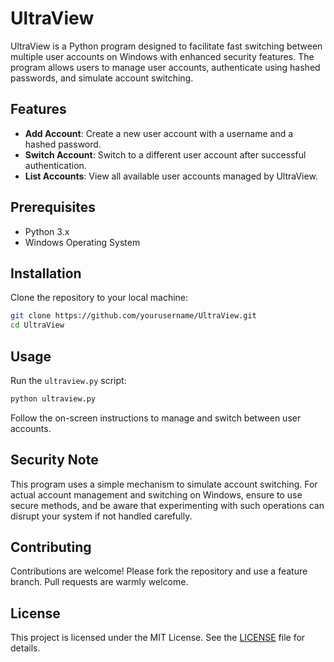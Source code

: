 # UltraView

UltraView is a Python program designed to facilitate fast switching between multiple user accounts on Windows with enhanced security features. The program allows users to manage user accounts, authenticate using hashed passwords, and simulate account switching.

## Features

- **Add Account**: Create a new user account with a username and a hashed password.
- **Switch Account**: Switch to a different user account after successful authentication.
- **List Accounts**: View all available user accounts managed by UltraView.

## Prerequisites

- Python 3.x
- Windows Operating System

## Installation

Clone the repository to your local machine:

```bash
git clone https://github.com/yourusername/UltraView.git
cd UltraView
```

## Usage

Run the `ultraview.py` script:

```bash
python ultraview.py
```

Follow the on-screen instructions to manage and switch between user accounts.

## Security Note

This program uses a simple mechanism to simulate account switching. For actual account management and switching on Windows, ensure to use secure methods, and be aware that experimenting with such operations can disrupt your system if not handled carefully.

## Contributing

Contributions are welcome! Please fork the repository and use a feature branch. Pull requests are warmly welcome.

## License

This project is licensed under the MIT License. See the [LICENSE](LICENSE) file for details.